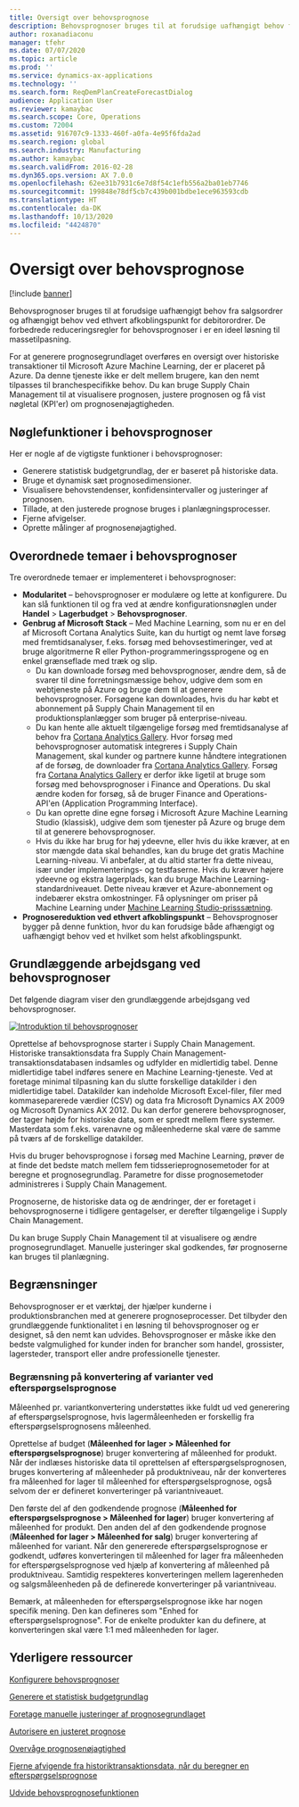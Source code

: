 ```yaml
---
title: Oversigt over behovsprognose
description: Behovsprognoser bruges til at forudsige uafhængigt behov fra salgsordrer og afhængigt behov ved ethvert afkoblingspunkt for debitorordrer. De forbedrede reduceringsregler for behovsprognoser i er en ideel løsning til massetilpasning.
author: roxanadiaconu
manager: tfehr
ms.date: 07/07/2020
ms.topic: article
ms.prod: ''
ms.service: dynamics-ax-applications
ms.technology: ''
ms.search.form: ReqDemPlanCreateForecastDialog
audience: Application User
ms.reviewer: kamaybac
ms.search.scope: Core, Operations
ms.custom: 72004
ms.assetid: 916707c9-1333-460f-a0fa-4e95f6fda2ad
ms.search.region: global
ms.search.industry: Manufacturing
ms.author: kamaybac
ms.search.validFrom: 2016-02-28
ms.dyn365.ops.version: AX 7.0.0
ms.openlocfilehash: 62ee31b7931c6e7d8f54c1efb556a2ba01eb7746
ms.sourcegitcommit: 199848e78df5cb7c439b001bdbe1ece963593cdb
ms.translationtype: HT
ms.contentlocale: da-DK
ms.lasthandoff: 10/13/2020
ms.locfileid: "4424870"
---
```

# <a name="demand-forecasting-overview"></a>Oversigt over behovsprognose

[!include [banner](../includes/banner.md)]

Behovsprognoser bruges til at forudsige uafhængigt behov fra salgsordrer og afhængigt behov ved ethvert afkoblingspunkt for debitorordrer. De forbedrede reduceringsregler for behovsprognoser i er en ideel løsning til massetilpasning.

For at generere prognosegrundlaget overføres en oversigt over historiske transaktioner til Microsoft Azure Machine Learning, der er placeret på Azure. Da denne tjeneste ikke er delt mellem brugere, kan den nemt tilpasses til branchespecifikke behov. Du kan bruge Supply Chain Management til at visualisere prognosen, justere prognosen og få vist nøgletal (KPI'er) om prognosenøjagtigheden.

## <a name="key-features-of-demand-forecasting"></a>Nøglefunktioner i behovsprognoser
Her er nogle af de vigtigste funktioner i behovsprognoser:

-   Generere statistisk budgetgrundlag, der er baseret på historiske data.
-   Bruge et dynamisk sæt prognosedimensioner.
-   Visualisere behovstendenser, konfidensintervaller og justeringer af prognosen.
-   Tillade, at den justerede prognose bruges i planlægningsprocesser.
-   Fjerne afvigelser.
-   Oprette målinger af prognosenøjagtighed.

## <a name="major-themes-in-demand-forecasting"></a>Overordnede temaer i behovsprognoser
Tre overordnede temaer er implementeret i behovsprognoser:

-   **Modularitet** – behovsprognoser er modulære og lette at konfigurere. Du kan slå funktionen til og fra ved at ændre konfigurationsnøglen under **Handel** &gt; **Lagerbudget** &gt; **Behovsprognoser**.
-   **Genbrug af Microsoft Stack** – Med Machine Learning, som nu er en del af Microsoft Cortana Analytics Suite, kan du hurtigt og nemt lave forsøg med fremtidsanalyser, f.eks. forsøg med behovsestimeringer, ved at bruge algoritmerne R eller Python-programmeringssprogene og en enkel grænseflade med træk og slip.
    -   Du kan downloade forsøg med behovsprognoser, ændre dem, så de svarer til dine forretningsmæssige behov, udgive dem som en webtjeneste på Azure og bruge dem til at generere behovsprognoser. Forsøgene kan downloades, hvis du har købt et abonnement på Supply Chain Management til en produktionsplanlægger som bruger på enterprise-niveau.
    -   Du kan hente alle aktuelt tilgængelige forsøg med fremtidsanalyse af behov fra [Cortana Analytics Gallery](https://gallery.cortanaanalytics.com/). Hvor forsøg med behovsprognoser automatisk integreres i Supply Chain Management, skal kunder og partnere kunne håndtere integrationen af de forsøg, de downloader fra [Cortana Analytics Gallery](https://gallery.cortanaanalytics.com/). Forsøg fra [Cortana Analytics Gallery](https://gallery.cortanaanalytics.com/) er derfor ikke ligetil at bruge som forsøg med behovsprognoser i Finance and Operations. Du skal ændre koden for forsøg, så de bruger Finance and Operations-API'en (Application Programming Interface).
    -   Du kan oprette dine egne forsøg i Microsoft Azure Machine Learning Studio (klassisk), udgive dem som tjenester på Azure og bruge dem til at generere behovsprognoser.
    -   Hvis du ikke har brug for høj ydeevne, eller hvis du ikke kræver, at en stor mængde data skal behandles, kan du bruge det gratis Machine Learning-niveau. Vi anbefaler, at du altid starter fra dette niveau, især under implementerings- og testfaserne. Hvis du kræver højere ydeevne og ekstra lagerplads, kan du bruge Machine Learning-standardniveauet. Dette niveau kræver et Azure-abonnement og indebærer ekstra omkostninger. Få oplysninger om priser på Machine Learning under [Machine Learning Studio-prisssætning](https://aka.ms/machine-learning-price-info).
-   **Prognosereduktion ved ethvert afkoblingspunkt** – Behovsprognoser bygger på denne funktion, hvor du kan forudsige både afhængigt og uafhængigt behov ved et hvilket som helst afkoblingspunkt.

## <a name="basic-flow-in-demand-forecasting"></a>Grundlæggende arbejdsgang ved behovsprognoser
Det følgende diagram viser den grundlæggende arbejdsgang ved behovsprognoser. 

[![Introduktion til behovsprognoser](./media/demand-forecasting-introduction.png)](./media/demand-forecasting-introduction.png)

Oprettelse af behovsprognose starter i Supply Chain Management. Historiske transaktionsdata fra Supply Chain Management-transaktionsdatabasen indsamles og udfylder en midlertidig tabel. Denne midlertidige tabel indføres senere en Machine Learning-tjeneste. Ved at foretage minimal tilpasning kan du slutte forskellige datakilder i den midlertidige tabel. Datakilder kan indeholde Microsoft Excel-filer, filer med kommaseparerede værdier (CSV) og data fra Microsoft Dynamics AX 2009 og Microsoft Dynamics AX 2012. Du kan derfor generere behovsprognoser, der tager højde for historiske data, som er spredt mellem flere systemer. Masterdata som f.eks. varenavne og måleenhederne skal være de samme på tværs af de forskellige datakilder.

Hvis du bruger behovsprognose i forsøg med Machine Learning, prøver de at finde det bedste match mellem fem tidsserieprognosemetoder for at beregne et prognosegrundlag. Parametre for disse prognosemetoder administreres i Supply Chain Management. 

Prognoserne, de historiske data og de ændringer, der er foretaget i behovsprognoserne i tidligere gentagelser, er derefter tilgængelige i Supply Chain Management. 

Du kan bruge Supply Chain Management til at visualisere og ændre prognosegrundlaget. Manuelle justeringer skal godkendes, før prognoserne kan bruges til planlægning.

## <a name="limitations"></a>Begrænsninger
Behovsprognoser er et værktøj, der hjælper kunderne i produktionsbranchen med at generere prognoseprocesser. Det tilbyder den grundlæggende funktionalitet i en løsning til behovsprognoser og er designet, så den nemt kan udvides. Behovsprognoser er måske ikke den bedste valgmulighed for kunder inden for brancher som handel, grossister, lagersteder, transport eller andre professionelle tjenester.

### <a name="demand-forecast-variant-conversion-limitation"></a>Begrænsning på konvertering af varianter ved efterspørgselsprognose

Måleenhed pr. variantkonvertering understøttes ikke fuldt ud ved generering af efterspørgselsprognose, hvis lagermåleenheden er forskellig fra efterspørgselsprognosens måleenhed.

Oprettelse af budget (**Måleenhed for lager > Måleenhed for efterspørgselsprognose**) bruger konvertering af måleenhed for produkt. Når der indlæses historiske data til oprettelsen af efterspørgselsprognosen, bruges konvertering af måleenheder på produktniveau, når der konverteres fra måleenhed for lager til måleenhed for efterspørgselsprognose, også selvom der er defineret konverteringer på variantniveauet.

Den første del af den godkendende prognose (**Måleenhed for efterspørgselsprognose > Måleenhed for lager**) bruger konvertering af måleenhed for produkt. Den anden del af den godkendende prognose (**Måleenhed for lager > Måleenhed for salg**) bruger konvertering af måleenhed for variant. Når den genererede efterspørgselsprognose er godkendt, udføres konverteringen til måleenhed for lager fra måleenheden for efterspørgselsprognose ved hjælp af konvertering af måleenhed på produktniveau. Samtidig respekteres konverteringen mellem lagerenheden og salgsmåleenheden på de definerede konverteringer på variantniveau.

Bemærk, at måleenheden for efterspørgselsprognose ikke har nogen specifik mening. Den kan defineres som "Enhed for efterspørgselsprognose". For de enkelte produkter kan du definere, at konverteringen skal være 1:1 med måleenheden for lager.

<a name="additional-resources"></a>Yderligere ressourcer
--------

[Konfigurere behovsprognoser](demand-forecasting-setup.md)

[Generere et statistisk budgetgrundlag](generate-statistical-baseline-forecast.md)

[Foretage manuelle justeringer af prognosegrundlaget](manual-adjustments-baseline-forecast.md)

[Autorisere en justeret prognose](authorize-adjusted-forecast.md)

[Overvåge prognosenøjagtighed](monitor-forecast-accuracy.md)

[Fjerne afvigende fra historiktransaktionsdata, når du beregner en efterspørgselsprognose](remove-historical-outliers-calculating-demand-forecast.md)

[Udvide behovsprognosefunktionen](https://www.youtube.com/watch?v=4OIKIXLiNjI&feature=youtu.be)



